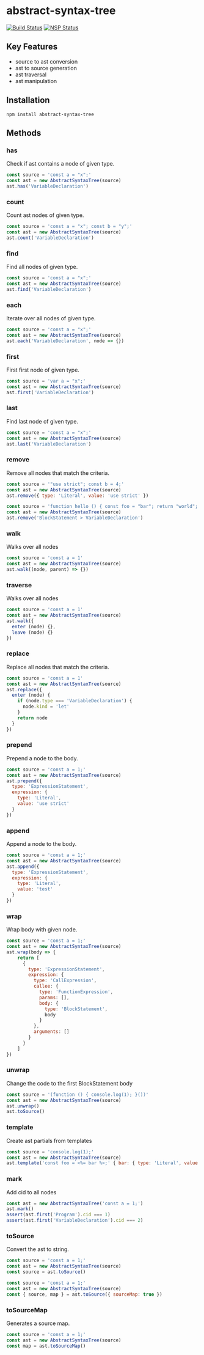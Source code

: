 # abstract-syntax-tree

[![Build Status](https://travis-ci.org/buxlabs/ast.svg?branch=master)](https://travis-ci.org/buxlabs/ast) [![NSP Status](https://nodesecurity.io/orgs/buxlabs/projects/4b0bfe3e-43d0-4597-b407-dd44cec2f3d6/badge)](https://nodesecurity.io/orgs/buxlabs/projects/4b0bfe3e-43d0-4597-b407-dd44cec2f3d6)

## Key Features

- source to ast conversion
- ast to source generation
- ast traversal
- ast manipulation

## Installation

`npm install abstract-syntax-tree`

## Methods

### has

Check if ast contains a node of given type.

```javascript
const source = 'const a = "x";'
const ast = new AbstractSyntaxTree(source)
ast.has('VariableDeclaration')
```

### count

Count ast nodes of given type.

```javascript
const source = 'const a = "x"; const b = "y";'
const ast = new AbstractSyntaxTree(source)
ast.count('VariableDeclaration')
```

### find

Find all nodes of given type.

```javascript
const source = 'const a = "x";'
const ast = new AbstractSyntaxTree(source)
ast.find('VariableDeclaration')
```

### each

Iterate over all nodes of given type.

```javascript
const source = 'const a = "x";'
const ast = new AbstractSyntaxTree(source)
ast.each('VariableDeclaration', node => {})
```

### first

First first node of given type.

```javascript
const source = 'var a = "x";'
const ast = new AbstractSyntaxTree(source)
ast.first('VariableDeclaration')
```

### last

Find last node of given type.

```javascript
const source = 'const a = "x";'
const ast = new AbstractSyntaxTree(source)
ast.last('VariableDeclaration')
```

### remove

Remove all nodes that match the criteria.

```javascript
const source = '"use strict"; const b = 4;'
const ast = new AbstractSyntaxTree(source)
ast.remove({ type: 'Literal', value: 'use strict' })
```

```javascript
const source = 'function hello () { const foo = "bar"; return "world"; }'
const ast = new AbstractSyntaxTree(source)
ast.remove('BlockStatement > VariableDeclaration')
```

### walk

Walks over all nodes

```javascript
const source = 'const a = 1'
const ast = new AbstractSyntaxTree(source)
ast.walk((node, parent) => {})
```

### traverse

Walks over all nodes

```javascript
const source = 'const a = 1'
const ast = new AbstractSyntaxTree(source)
ast.walk({
  enter (node) {},
  leave (node) {}
})
```

### replace

Replace all nodes that match the criteria.

```javascript
const source = 'const a = 1'
const ast = new AbstractSyntaxTree(source)
ast.replace({
  enter (node) {
    if (node.type === 'VariableDeclaration') {
      node.kind = 'let'
    }
    return node
  }
})
```

### prepend

Prepend a node to the body.

```javascript
const source = 'const a = 1;'
const ast = new AbstractSyntaxTree(source)
ast.prepend({
  type: 'ExpressionStatement',
  expression: {
    type: 'Literal',
    value: 'use strict'
  }
})
```

### append

Append a node to the body.

```javascript
const source = 'const a = 1;'
const ast = new AbstractSyntaxTree(source)
ast.append({
  type: 'ExpressionStatement',
  expression: {
    type: 'Literal',
    value: 'test'
  }
})
```

### wrap

Wrap body with given node.

```javascript
const source = 'const a = 1;'
const ast = new AbstractSyntaxTree(source)
ast.wrap(body => {
    return [
      {
        type: 'ExpressionStatement',
        expression: {
          type: 'CallExpression',
          callee: {
            type: 'FunctionExpression',
            params: [],
            body: {
              type: 'BlockStatement',
              body
            }
          },
          arguments: []
        }
      }
    ]
})
```

### unwrap

Change the code to the first BlockStatement body

```javascript
const source = '(function () { console.log(1); }())'
const ast = new AbstractSyntaxTree(source)
ast.unwrap()
ast.toSource()
```

### template

Create ast partials from templates

```javascript
const source = 'console.log(1);'
const ast = new AbstractSyntaxTree(source)
ast.template('const foo = <%= bar %>;' { bar: { type: 'Literal', value: 1 } })
```

### mark

Add cid to all nodes

```javascript
const ast = new AbstractSyntaxTree('const a = 1;')
ast.mark()
assert(ast.first('Program').cid === 1)
assert(ast.first('VariableDeclaration').cid === 2)
```

### toSource

Convert the ast to string.

```javascript
const source = 'const a = 1;'
const ast = new AbstractSyntaxTree(source)
const source = ast.toSource()
```

```javascript
const source = 'const a = 1;'
const ast = new AbstractSyntaxTree(source)
const { source, map } = ast.toSource({ sourceMap: true })
```

### toSourceMap

Generates a source map.

```javascript
const source = 'const a = 1;'
const ast = new AbstractSyntaxTree(source)
const map = ast.toSourceMap()
```

